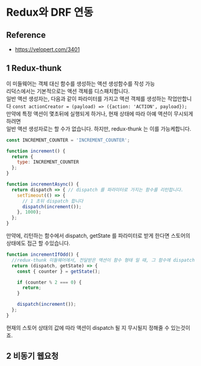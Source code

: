 # Redux와 DRF 연동

## Reference
- https://velopert.com/3401

## 1 Redux-thunk

이 미들웨어는 객체 대신 함수를 생성하는 액션 생성함수를 작성 가능<br/>
리덕스에서는 기본적으로는 액션 객체를 디스패치합니다. <br/>
일반 액션 생성자는, 다음과 같이 파라미터를 가지고 액션 객체를 생성하는 작업만합니다
`const actionCreator = (payload) => ({action: 'ACTION', payload});`
<br/>
만약에 특정 액션이 몇초뒤에 실행되게 하거나, 현재 상태에 따라 아예 액션이 무시되게 하려면<br/>
일반 액션 생성자로는 할 수가 없습니다. 하지만, redux-thunk 는 이를 가능케합니다.
```javascript
const INCREMENT_COUNTER = 'INCREMENT_COUNTER';

function increment() {
  return {
    type: INCREMENT_COUNTER
  };
}

function incrementAsync() {
  return dispatch => { // dispatch 를 파라미터로 가지는 함수를 리턴합니다.
    setTimeout(() => {
      // 1 초뒤 dispatch 합니다
      dispatch(increment());
    }, 1000);
  };
}
```
만약에, 리턴하는 함수에서 dispatch, getState 를 파라미터로 받게 한다면 스토어의 상태에도 접근 할 수있습니다. 
```javascript
function incrementIfOdd() {
  //redux-thunk 미들웨어에서, 전달받은 액션이 함수 형태 일 때, 그 함수에 dispatch 와 getState 를 넣어서 실행
  return (dispatch, getState) => {
    const { counter } = getState();

    if (counter % 2 === 0) {
      return;
    }

    dispatch(increment());
  };
}
```
현재의 스토어 상태의 값에 따라 액션이 dispatch 될 지 무시될지 정해줄 수 있는것이죠.

## 2 비동기 웹요청
